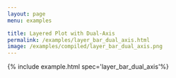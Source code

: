 ```yaml
---
layout: page
menu: examples

title: Layered Plot with Dual-Axis
permalink: /examples/layer_bar_dual_axis.html
image: /examples/compiled/layer_bar_dual_axis.png
---
```




{% include example.html spec='layer_bar_dual_axis'%}
